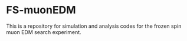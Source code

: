 # FS-muonEDM

This is a repository for simulation and analysis codes for the frozen spin muon EDM search experiment.
